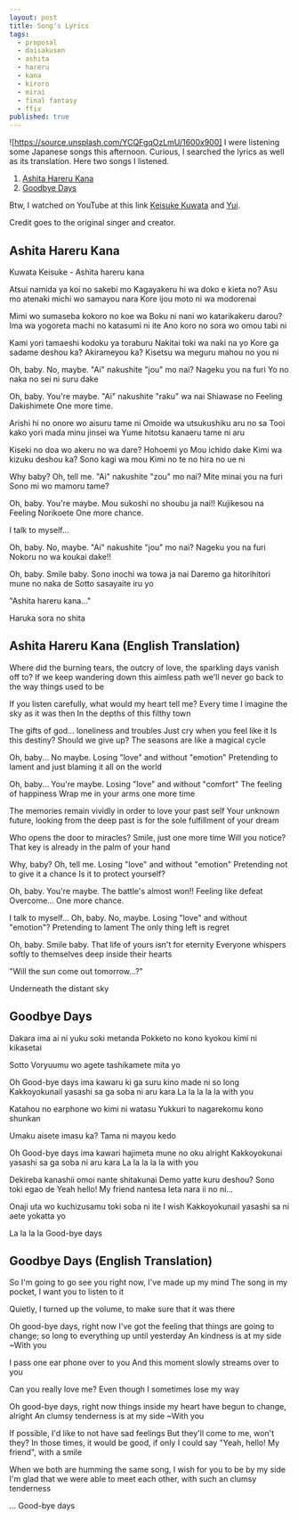 ```yaml
---
layout: post
title: Song's Lyrics
tags:
  - proposal
  - daisakusen
  - ashita
  - hareru
  - kana
  - kiroro
  - mirai
  - final fantasy
  - ffix
published: true
---
```


![https://source.unsplash.com/YCQFgqOzLmU/1600x900]
I were listening some Japanese songs this afternoon. Curious, I searched the lyrics as well as its translation. Here two songs I listened.


1. [Ashita Hareru Kana](#Ashita-Hareru-Kana)
2. [Goodbye Days](#goodbye-days)


Btw, I watched on YouTube at this link [Keisuke Kuwata](https://www.youtube.com/watch?v=1_UJ3HgpzNI) and  [Yui](https://www.youtube.com/watch?v=cSD0ct3RVQA).


Credit goes to the original singer and creator.


Ashita Hareru Kana
------------------

Kuwata Keisuke - Ashita hareru kana

Atsui namida ya koi no sakebi mo
Kagayakeru hi wa doko e kieta no?
Asu mo atenaki michi wo samayou nara
Kore ijou moto ni wa modorenai

Mimi wo sumaseba kokoro no koe wa
Boku ni nani wo katarikakeru darou?
Ima wa yogoreta machi no katasumi ni ite
Ano koro no sora wo omou tabi ni

Kami yori tamaeshi kodoku ya toraburu
Nakitai toki wa naki na yo
Kore ga sadame deshou ka?
Akirameyou ka?
Kisetsu wa meguru mahou no you ni

Oh, baby. No, maybe.
"Ai" nakushite "jou" mo nai?
Nageku you na furi
Yo no naka no sei ni suru dake

Oh, baby. You're maybe.
"Ai" nakushite "raku" wa nai
Shiawase no Feeling
Dakishimete One more time.

Arishi hi no onore wo aisuru tame ni
Omoide wa utsukushiku aru no sa
Tooi kako yori mada minu jinsei wa
Yume hitotsu kanaeru tame ni aru

Kiseki no doa wo akeru no wa dare?
Hohoemi yo Mou ichido dake
Kimi wa kizuku deshou ka?
Sono kagi wa mou
Kimi no te no hira no ue ni

Why baby? Oh, tell me.
"Ai" nakushite "zou" mo nai?
Mite minai you na furi
Sono mi wo mamoru tame?

Oh, baby. You're maybe.
Mou sukoshi no shoubu ja nai!!
Kujikesou na Feeling
Norikoete One more chance.

I talk to myself...

Oh, baby. No, maybe.
"Ai" nakushite "jou" mo nai?
Nageku you na furi
Nokoru no wa koukai dake!!

Oh, baby. Smile baby.
Sono inochi wa towa ja nai
Daremo ga hitorihitori mune no naka de
Sotto sasayaite iru yo

"Ashita hareru kana..."

Haruka sora no shita

Ashita Hareru Kana (English Translation)
------------------------------

Where did the burning tears, the outcry of love,
the sparkling days vanish off to?
If we keep wandering down this aimless path
we'll never go back to the way things used to be

If you listen carefully, what would
my heart tell me?
Every time I imagine the sky as it was then
In the depths of this filthy town

The gifts of god... loneliness and troubles
Just cry when you feel like it
Is this destiny?
Should we give up?
The seasons are like a magical cycle

Oh, baby... No maybe.
Losing "love" and without "emotion"
Pretending to lament
and just blaming it all on the world

Oh, baby... You're maybe.
Losing "love" and without "comfort"
The feeling of happiness
Wrap me in your arms one more time

The memories remain vividly
in order to love your past self
Your unknown future, looking from the deep past
is for the sole fulfillment of your dream

Who opens the door to miracles?
Smile, just one more time
Will you notice?
That key
is already in the palm of your hand

Why, baby? Oh, tell me.
Losing "love" and without "emotion"
Pretending not to give it a chance
Is it to protect yourself?

Oh, baby. You're maybe.
The battle's almost won!!
Feeling like defeat
Overcome... One more chance.

I talk to myself...
Oh, baby. No, maybe.
Losing "love" and without "emotion"?
Pretending to lament
The only thing left is regret

Oh, baby. Smile baby.
That life of yours isn't for eternity
Everyone whispers softly to themselves
deep inside their hearts

"Will the sun come out tomorrow...?"

Underneath the distant sky﻿


Goodbye Days
-----------------------------------

Dakara ima ai ni yuku soki metanda
Pokketo no kono kyokou kimi ni kikasetai

Sotto Voryuumu wo agete tashikamete mita yo

Oh Good-bye days ima kawaru ki ga suru kino made ni so long
Kakkoyokunail yasashi sa ga soba ni aru kara
La la la la la with you

Katahou no earphone wo kimi ni watasu
Yukkuri to nagarekomu kono shunkan

Umaku aisete imasu ka? Tama ni mayou kedo

Oh Good-bye days ima kawari hajimeta mune no oku alright
Kakkoyokunai yasashi sa ga soba ni aru kara
La la la la la with you

Dekireba kanashii omoi nante shitakunai
Demo yatte kuru deshou?
Sono toki egao de Yeah hello! My friend nantesa
Ieta nara ii no ni...

Onaji uta wo kuchizusamu toki soba ni ite I wish
Kakkoyokunail yasashi sa ni aete yokatta yo

La la la la Good-bye days

Goodbye Days (English Translation)
---------------------------------------------

So I'm going to go see you right now,  I've made up my mind
The song in my pocket, I want you to listen to it

Quietly, I turned up the volume, to make sure that it was there

Oh good-bye days, right now I've got the feeling that things are going to change; so long to everything up until yesterday
An  kindness is at my side
~With you

I pass one ear phone over to you
And this moment slowly streams over to you

Can you really love me? Even though I sometimes lose my way

Oh good-bye days, right now things inside my heart have begun to change, alright
An clumsy tenderness is at my side
~With you

If possible, I'd like to not have sad feelings
But they'll come to me, won't they?
In those times, it would be good, if only I could say
"Yeah, hello! My friend", with a smile

When we both are humming the same song, I wish for you to be by my side
I'm glad that we were able to meet each other, with such an clumsy tenderness

... Good-bye days
